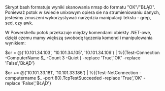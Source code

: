 Skrypt bash formatuje wyniki skanowania nmap do formatu "OK"/"BŁĄD". Ponieważ potok w świecie unixowym opiera sie na strumieniowaniu danych, jesteśmy zmuszeni wykorzystywać narzędzia manipulacji tekstu - grep, sed, czy awk.

W Powershellu potok przekazuje między komendami obiekty .NET-owe, dzięki czemu mamy większą swobodę łączenia komend i manipulowania wynikiem:

$or = @('10.101.34.103', '10.101.34.105', '10.101.34.106') | %{(Test-Connection -ComputerName $_ -Count 3 -Quiet ) -replace 'True','OK' -replace 'False','BŁĄD'}

$or += @('10.101.33.181', '10.101.33.186') |  %{(Test-NetConnection -computername $_ -port 80).TcpTestSucceeded -replace 'True','OK' -replace 'False','BŁĄD'}

